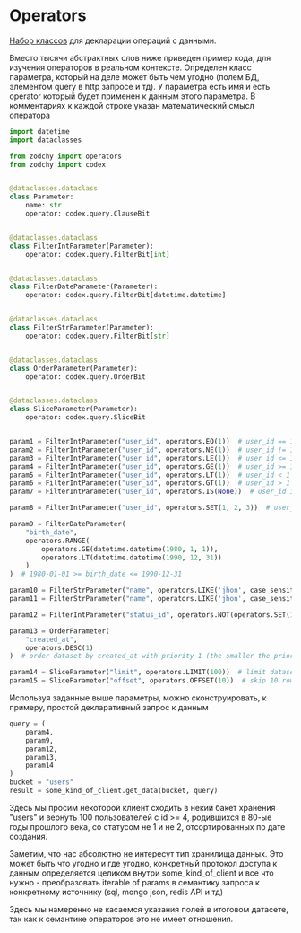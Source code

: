 # Operators
[Набор классов](https://github.com/smairon/zodchy/blob/main/zodchy/operators.py) для декларации операций с данными.

Вместо тысячи абстрактных слов ниже приведен пример кода, для изучения операторов в реальном контексте. 
Определен класс параметра, который на деле может быть чем угодно (полем БД, элементом  query в http запросе  и тд). 
У параметра есть имя и есть operator который будет применен к данным этого параметра. 
В комментариях к каждой строке указан математический смысл оператора

```python
import datetime
import dataclasses

from zodchy import operators
from zodchy import codex


@dataclasses.dataclass
class Parameter:
    name: str
    operator: codex.query.ClauseBit


@dataclasses.dataclass
class FilterIntParameter(Parameter):
    operator: codex.query.FilterBit[int]


@dataclasses.dataclass
class FilterDateParameter(Parameter):
    operator: codex.query.FilterBit[datetime.datetime]


@dataclasses.dataclass
class FilterStrParameter(Parameter):
    operator: codex.query.FilterBit[str]


@dataclasses.dataclass
class OrderParameter(Parameter):
    operator: codex.query.OrderBit


@dataclasses.dataclass
class SliceParameter(Parameter):
    operator: codex.query.SliceBit


param1 = FilterIntParameter("user_id", operators.EQ(1))  # user_id == 1
param2 = FilterIntParameter("user_id", operators.NE(1))  # user_id != 1
param3 = FilterIntParameter("user_id", operators.LE(1))  # user_id <= 1
param4 = FilterIntParameter("user_id", operators.GE(1))  # user_id >= 1
param5 = FilterIntParameter("user_id", operators.LT(1))  # user_id < 1
param6 = FilterIntParameter("user_id", operators.GT(1))  # user_id > 1
param7 = FilterIntParameter("user_id", operators.IS(None))  # user_id is None

param8 = FilterIntParameter("user_id", operators.SET(1, 2, 3))  # user_id in (1, 2, 3)

param9 = FilterDateParameter(
    "birth_date",
    operators.RANGE(
        operators.GE(datetime.datetime(1980, 1, 1)),
        operators.LT(datetime.datetime(1990, 12, 31))
    )
)  # 1980-01-01 >= birth_date <= 1990-12-31

param10 = FilterStrParameter("name", operators.LIKE('jhon', case_sensitive=True))  # user_id ilike 'jhon'
param11 = FilterStrParameter("name", operators.LIKE('jhon', case_sensitive=False))  # user_id like 'jhon'

param12 = FilterIntParameter("status_id", operators.NOT(operators.SET(1, 2)))  # status_id not in (1, 2)

param13 = OrderParameter(
    "created_at", 
    operators.DESC(1)
)  # order dataset by created_at with priority 1 (the smaller the priority)

param14 = SliceParameter("limit", operators.LIMIT(100))  # limit dataset with 100 rows
param15 = SliceParameter("offset", operators.OFFSET(10))  # skip 10 rows of dataset
```
Используя заданные выше параметры, можно сконструировать, к примеру, простой декларативный запрос к данным
```python
query = (
    param4, 
    param9,
    param12,
    param13,
    param14
)
bucket = "users"
result = some_kind_of_client.get_data(bucket, query)
```
Здесь мы просим некоторой клиент сходить в некий бакет хранения "users" и вернуть 100 пользователей с id >= 4, 
родившихся в 80-ые годы прошлого века, со статусом не 1 и не 2, отсортированных по дате создания.

Заметим, что нас абсолютно не интересут тип хранилища данных. Это может быть что угодно и где угодно, 
конкретный протокол доступа к данным определяется целиком внутри some_kind_of_client и все что нужно - преобразовать 
iterable  of params в семантику запроса к конкретному источнику (sql, mongo json, redis API и тд)

Здесь мы намеренно не касаемся указания полей в итоговом датасете, так как к семантике операторов это не имеет отношения.